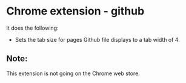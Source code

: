 # Chrome extension - github

It does the following:

- Sets the tab size for pages Github file displays to a tab width of 4.

## Note: 

This extension is not going on the Chrome web store. 
